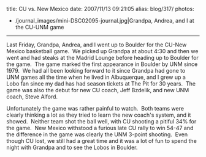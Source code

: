 title: CU vs. New Mexico
date: 2007/11/13 09:21:05
alias: blog/317/
photos:
- /journal_images/mini-DSC02095-journal.jpg|Grandpa, Andrea, and I at the CU-UNM game
---
Last Friday, Grandpa, Andrea, and I went up to Boulder for the CU-New Mexico basketball game.  We picked up Grandpa at about 4:30 and then we went and had steaks at the Madrid Lounge before heading up to Boulder for the game.  The game marked the first appearance in Boulder by UNM since 1979.  We had all been looking forward to it since Grandpa had gone to UNM games all the time when he lived in Albuquerque, and I grew up a Lobo fan since my dad has had season tickets at The Pit for 30 years.  The game was also the debut for new CU coach, Jeff Bzdelik, and new UNM coach, Steve Alford.

Unfortunately the game was rather painful to watch.  Both teams were clearly thinking a lot as they tried to learn the new coach's system, and it showed.  Neither team shot the ball well, with CU shooting a pitiful 34% for the game.  New Mexico withstood a furious late CU rally to win 54-47 and the difference in the game was clearly the UNM 3-point shooting.  Even though CU lost, we still had a great time and it was a lot of fun to spend the night with Grandpa and to see the Lobos in Boulder.